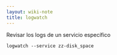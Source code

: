 ```yaml
---
layout: wiki-note
title: logwatch 
---
```

Revisar los logs de un servicio específico

    logwatch --service zz-disk_space
